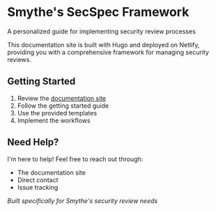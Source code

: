 # Smythe's SecSpec Framework
A personalized guide for implementing security review processes

This documentation site is built with Hugo and deployed on Netlify, providing you with a comprehensive framework for managing security reviews.

## Getting Started

1. Review the [documentation site](https://security-sleuth-smythe.netlify.app)
2. Follow the getting started guide
3. Use the provided templates
4. Implement the workflows

## Need Help?

I'm here to help! Feel free to reach out through:
- The documentation site
- Direct contact
- Issue tracking

*Built specifically for Smythe's security review needs*
